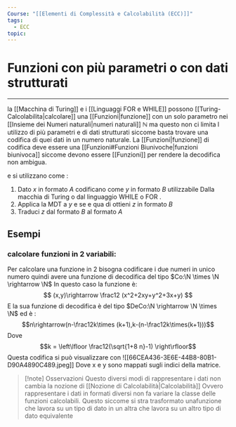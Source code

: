 ```yaml
---
Course: "[[Elementi di Complessità e Calcolabilità (ECC)]]"
tags:
  - ECC
topic:
---
```

# Funzioni con più parametri o con dati strutturati
---
la [[Macchina di Turing]] e i [[Linguaggi FOR e WHILE]] possono [[Turing-Calcolabilita|calcolare]] una [[Funzioni|funzione]] con un solo parametro nei [[Insieme dei Numeri naturali|numeri naturali]] $\mathbb{N}$ ma questo non ci limita l utilizzo di più parametri e di dati strutturati siccome basta trovare una codifica di quei dati in un numero naturale.
La [[Funzioni|funzione]] di codifica deve essere una  [[Funzioni#Funzioni Biunivoche|funzioni biunivoca]] siccome devono essere [[Funzioni]] per rendere la decodifica non ambigua.

e si utilizzano come :
1. Dato $x$ in formato $A$ codificano come $y$ in formato $B$ utilizzabile Dalla macchia di Turing o dal linguaggio WHILE o FOR .
2. Applica la MDT a $y$ e se e qua di ottieni $z$ in formato $B$
3. Traduci $z$ dal formato $B$ al formato $A$

## Esempi
### calcolare funzioni in 2 variabili:
Per calcolare una funzione in 2 bisogna codificare i due numeri in unico numero quindi avere una funzione di decodifica del tipo $Co:\N \times \N \rightarrow \N$ 
In questo caso la funzione è:
$$ (x,y)\rightarrow \frac12 (x^2+2xy+y^2+3x+y) $$
E la sua funzione di decodifica è del tipo $DeCo:\N \rightarrow \N \times \N$  ed è :
$$n\rightarrow(n-\frac12k\times (k+1),k-(n-\frac12k\times(k+1)))$$
Dove 
$$k = \left\lfloor \frac12(\sqrt{1+8 n}-1) \right\rfloor$$
Questa codifica si può visualizzare con 
![[66CEA436-3E6E-44B8-80B1-D90A4890C489.jpeg]]
Dove x e y sono mappati sugli indici della matrice.


>[!note] Osservazioni
> Questo diversi modi di rappresentare i dati non cambia la nozione di [[Nozione di Calcolabilità|Calcolabilità]] Ovvero rappresentare i dati in formati diversi  non fa variare la classe delle funzioni calcolabili. Questo siccome si stra trasformato unafunzione che lavora su un tipo di dato in un altra che lavora su un altro tipo di dato equivalente  

